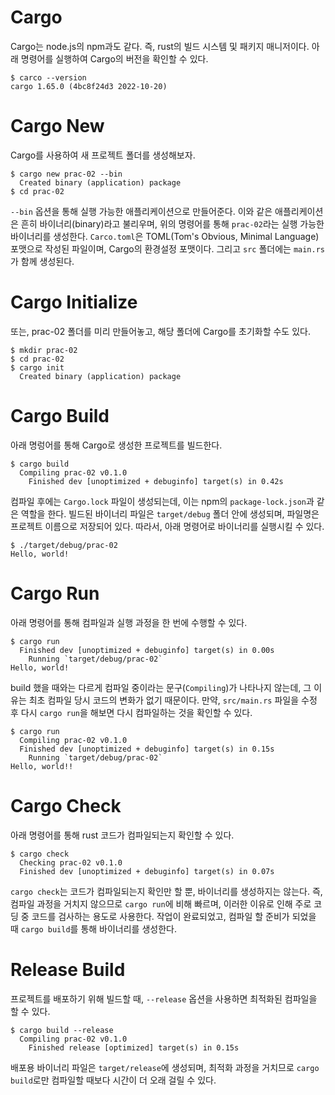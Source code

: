 # Cargo

Cargo는 node.js의 npm과도 같다. 즉, rust의 빌드 시스템 및 패키지 매니저이다. 아래 명령어를 실행하여 Cargo의 버전을 확인할 수 있다.

```
$ carco --version
cargo 1.65.0 (4bc8f24d3 2022-10-20)
```

# Cargo New

Cargo를 사용하여 새 프로젝트 폴더를 생성해보자.

```
$ cargo new prac-02 --bin
  Created binary (application) package
$ cd prac-02
```

`--bin` 옵션을 통해 실행 가능한 애플리케이션으로 만들어준다. 이와 같은 애플리케이션은 흔히 바이너리(binary)라고 불리우며, 위의 명령어를 통해 `prac-02`라는 실행 가능한 바이너리를 생성한다. `Carco.toml`은 TOML(Tom's Obvious, Minimal Language) 포맷으로 작성된 파일이며, Cargo의 환경설정 포맷이다. 그리고 `src` 폴더에는 `main.rs`가 함께 생성된다.

# Cargo Initialize

또는, prac-02 폴더를 미리 만들어놓고, 해당 폴더에 Cargo를 초기화할 수도 있다.

```
$ mkdir prac-02
$ cd prac-02
$ cargo init
  Created binary (application) package
```

# Cargo Build

아래 명렁어를 통해 Cargo로 생성한 프로젝트를 빌드한다.

```
$ cargo build
  Compiling prac-02 v0.1.0
    Finished dev [unoptimized + debuginfo] target(s) in 0.42s
```

컴파일 후에는 `Cargo.lock` 파일이 생성되는데, 이는 npm의 `package-lock.json`과 같은 역할을 한다. 빌드된 바이너리 파일은 `target/debug` 폴더 안에 생성되며, 파일명은 프로젝트 이름으로 저장되어 있다. 따라서, 아래 명령어로 바이너리를 실행시킬 수 있다.

```
$ ./target/debug/prac-02
Hello, world!
```

# Cargo Run

아래 명령어를 통해 컴파일과 실행 과정을 한 번에 수행할 수 있다.

```
$ cargo run
  Finished dev [unoptimized + debuginfo] target(s) in 0.00s
    Running `target/debug/prac-02`
Hello, world!
```

build 했을 때와는 다르게 컴파일 중이라는 문구(`Compiling`)가 나타나지 않는데, 그 이유는 최초 컴파일 당시 코드의 변화가 없기 때문이다. 만약, `src/main.rs` 파일을 수정 후 다시 `cargo run`을 해보면 다시 컴파일하는 것을 확인할 수 있다.

```
$ cargo run
  Compiling prac-02 v0.1.0
  Finished dev [unoptimized + debuginfo] target(s) in 0.15s
    Running `target/debug/prac-02`
Hello, world!!
```

# Cargo Check

아래 명령어를 통해 rust 코드가 컴파일되는지 확인할 수 있다.

```
$ cargo check
  Checking prac-02 v0.1.0
  Finished dev [unoptimized + debuginfo] target(s) in 0.07s
```

`cargo check`는 코드가 컴파일되는지 확인만 할 뿐, 바이너리를 생성하지는 않는다. 즉, 컴파일 과정을 거치지 않으므로 `cargo run`에 비해 빠르며, 이러한 이유로 인해 주로 코딩 중 코드를 검사하는 용도로 사용한다. 작업이 완료되었고, 컴파일 할 준비가 되었을 때 `cargo build`를 통해 바이너리를 생성한다.

# Release Build

프로젝트를 배포하기 위해 빌드할 때, `--release` 옵션을 사용하면 최적화된 컴파일을 할 수 있다.

```
$ cargo build --release
  Compiling prac-02 v0.1.0
    Finished release [optimized] target(s) in 0.15s
```

배포용 바이너리 파일은 `target/release`에 생성되며, 최적화 과정을 거치므로 `cargo build`로만 컴파일할 때보다 시간이 더 오래 걸릴 수 있다.
